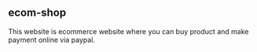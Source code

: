 ## ecom-shop
This website is ecommerce website where you can buy product and make payment online via paypal.
